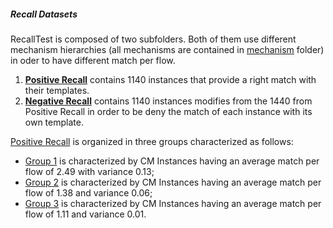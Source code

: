 ##### Recall Datasets

RecallTest is composed of two subfolders. Both of them use different mechanism hierarchies (all mechanisms are contained in [mechanism](https://github.com/SESARLab/tsc-matching/tree/master/DataSet/mechanism) folder) in oder to have different match per flow.

1. **[Positive Recall](https://github.com/SESARLab/tsc-matching/tree/master/DataSet/RecallTest/positive%20recall)** contains 1140 instances that provide a right match with their templates.
2. **[Negative Recall](https://github.com/SESARLab/tsc-matching/tree/master/DataSet/RecallTest/negative%20recall)** contains 1140 instances modifies from the 1440 from Positive Recall in order to be deny the match of each instance with its own template.

[Positive Recall](https://github.com/SESARLab/tsc-matching/tree/master/DataSet/RecallTest/positive%20recall) is organized in three groups characterized as follows:
- [Group 1](https://github.com/SESARLab/tsc-matching/tree/master/DataSet/RecallTest/positive%20recall/group1) is characterized by CM Instances having an average match per flow of 2.49 with variance 0.13;
- [Group 2](https://github.com/SESARLab/tsc-matching/tree/master/DataSet/RecallTest/positive%20recall/group2) is characterized by CM Instances having an average match per flow of 1.38 and variance 0.06;
- [Group 3](https://github.com/SESARLab/tsc-matching/tree/master/DataSet/RecallTest/positive%20recall/group3) is characterized by CM Instances having an average match per flow of  1.11 and variance 0.01.
